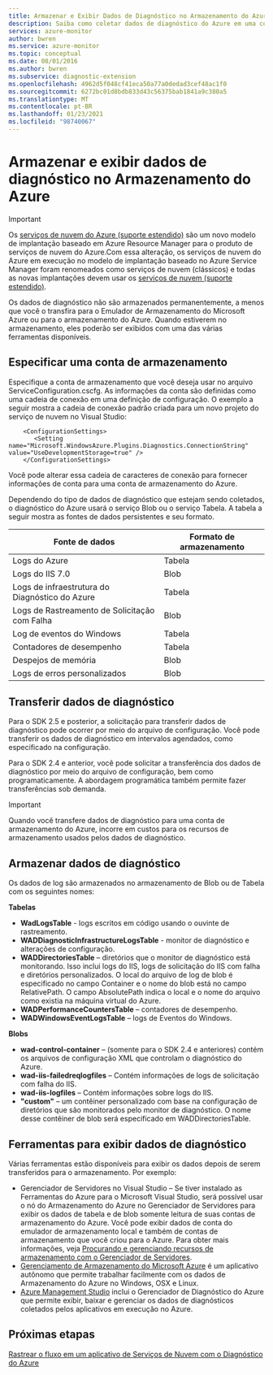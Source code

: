 ```yaml
---
title: Armazenar e Exibir Dados de Diagnóstico no Armazenamento do Azure
description: Saiba como coletar dados de diagnóstico do Azure em uma conta de armazenamento do Azure para visualizar com uma das várias ferramentas disponíveis.
services: azure-monitor
author: bwren
ms.service: azure-monitor
ms.topic: conceptual
ms.date: 08/01/2016
ms.author: bwren
ms.subservice: diagnostic-extension
ms.openlocfilehash: 4962d5f048cf41eca50a77a0dedad3cef48ac1f0
ms.sourcegitcommit: 6272bc01d8bdb833d43c56375bab1841a9c380a5
ms.translationtype: MT
ms.contentlocale: pt-BR
ms.lasthandoff: 01/23/2021
ms.locfileid: "98740067"
---
```

# <a name="store-and-view-diagnostic-data-in-azure-storage"></a>Armazenar e exibir dados de diagnóstico no Armazenamento do Azure

> [!IMPORTANT]
> Os [serviços de nuvem do Azure (suporte estendido)](../cloud-services-extended-support/overview.md) são um novo modelo de implantação baseado em Azure Resource Manager para o produto de serviços de nuvem do Azure.Com essa alteração, os serviços de nuvem do Azure em execução no modelo de implantação baseado no Azure Service Manager foram renomeados como serviços de nuvem (clássicos) e todas as novas implantações devem usar os [serviços de nuvem (suporte estendido)](../cloud-services-extended-support/overview.md).

Os dados de diagnóstico não são armazenados permanentemente, a menos que você o transfira para o Emulador de Armazenamento do Microsoft Azure ou para o armazenamento do Azure. Quando estiverem no armazenamento, eles poderão ser exibidos com uma das várias ferramentas disponíveis.

## <a name="specify-a-storage-account"></a>Especificar uma conta de armazenamento
Especifique a conta de armazenamento que você deseja usar no arquivo ServiceConfiguration.cscfg. As informações da conta são definidas como uma cadeia de conexão em uma definição de configuração. O exemplo a seguir mostra a cadeia de conexão padrão criada para um novo projeto do serviço de nuvem no Visual Studio:

```
    <ConfigurationSettings>
       <Setting name="Microsoft.WindowsAzure.Plugins.Diagnostics.ConnectionString" value="UseDevelopmentStorage=true" />
    </ConfigurationSettings>
```

Você pode alterar essa cadeia de caracteres de conexão para fornecer informações de conta para uma conta de armazenamento do Azure.

Dependendo do tipo de dados de diagnóstico que estejam sendo coletados, o diagnóstico do Azure usará o serviço Blob ou o serviço Tabela. A tabela a seguir mostra as fontes de dados persistentes e seu formato.

| Fonte de dados | Formato de armazenamento |
| --- | --- |
| Logs do Azure |Tabela |
| Logs do IIS 7.0 |Blob |
| Logs de infraestrutura do Diagnóstico do Azure |Tabela |
| Logs de Rastreamento de Solicitação com Falha |Blob |
| Log de eventos do Windows |Tabela |
| Contadores de desempenho |Tabela |
| Despejos de memória |Blob |
| Logs de erros personalizados |Blob |

## <a name="transfer-diagnostic-data"></a>Transferir dados de diagnóstico
Para o SDK 2.5 e posterior, a solicitação para transferir dados de diagnóstico pode ocorrer por meio do arquivo de configuração. Você pode transferir os dados de diagnóstico em intervalos agendados, como especificado na configuração.

Para o SDK 2.4 e anterior, você pode solicitar a transferência dos dados de diagnóstico por meio do arquivo de configuração, bem como programaticamente. A abordagem programática também permite fazer transferências sob demanda.

> [!IMPORTANT]
> Quando você transfere dados de diagnóstico para uma conta de armazenamento do Azure, incorre em custos para os recursos de armazenamento usados pelos dados de diagnóstico.
> 
> 

## <a name="store-diagnostic-data"></a>Armazenar dados de diagnóstico
Os dados de log são armazenados no armazenamento de Blob ou de Tabela com os seguintes nomes:

**Tabelas**

* **WadLogsTable** - logs escritos em código usando o ouvinte de rastreamento.
* **WADDiagnosticInfrastructureLogsTable** - monitor de diagnóstico e alterações de configuração.
* **WADDirectoriesTable** – diretórios que o monitor de diagnóstico está monitorando.  Isso inclui logs do IIS, logs de solicitação do IIS com falha e diretórios personalizados.  O local do arquivo de log de blob é especificado no campo Container e o nome do blob está no campo RelativePath.  O campo AbsolutePath indica o local e o nome do arquivo como existia na máquina virtual do Azure.
* **WADPerformanceCountersTable** – contadores de desempenho.
* **WADWindowsEventLogsTable** – logs de Eventos do Windows.

**Blobs**

* **wad-control-container** – (somente para o SDK 2.4 e anteriores) contém os arquivos de configuração XML que controlam o diagnóstico do Azure.
* **wad-iis-failedreqlogfiles** – Contém informações de logs de solicitação com falha do IIS.
* **wad-iis-logfiles** – Contém informações sobre logs do IIS.
* **"custom"** – um contêiner personalizado com base na configuração de diretórios que são monitorados pelo monitor de diagnóstico.  O nome desse contêiner de blob será especificado em WADDirectoriesTable.

## <a name="tools-to-view-diagnostic-data"></a>Ferramentas para exibir dados de diagnóstico
Várias ferramentas estão disponíveis para exibir os dados depois de serem transferidos para o armazenamento. Por exemplo:

* Gerenciador de Servidores no Visual Studio – Se tiver instalado as Ferramentas do Azure para o Microsoft Visual Studio, será possível usar o nó do Armazenamento do Azure no Gerenciador de Servidores para exibir os dados de tabela e de blob somente leitura de suas contas de armazenamento do Azure. Você pode exibir dados de conta do emulador de armazenamento local e também de contas de armazenamento que você criou para o Azure. Para obter mais informações, veja [Procurando e gerenciando recursos de armazenamento com o Gerenciador de Servidores](/visualstudio/azure/vs-azure-tools-storage-resources-server-explorer-browse-manage).
* [Gerenciamento de Armazenamento do Microsoft Azure](../vs-azure-tools-storage-manage-with-storage-explorer.md) é um aplicativo autônomo que permite trabalhar facilmente com os dados de Armazenamento do Azure no Windows, OSX e Linux.
* [Azure Management Studio](https://www.cerebrata.com/products/azure-management-studio/introduction) inclui o Gerenciador de Diagnóstico do Azure que permite exibir, baixar e gerenciar os dados de diagnósticos coletados pelos aplicativos em execução no Azure.

## <a name="next-steps"></a>Próximas etapas
[Rastrear o fluxo em um aplicativo de Serviços de Nuvem com o Diagnóstico do Azure](../cloud-services/cloud-services-dotnet-diagnostics-trace-flow.md)


